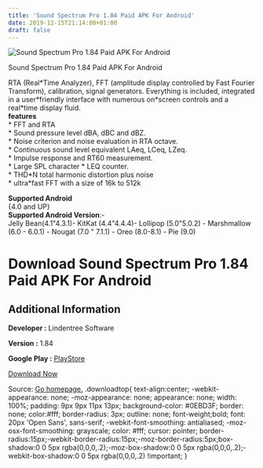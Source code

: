 ```yaml
---
title: 'Sound Spectrum Pro 1.84 Paid APK For Android'
date: 2019-12-15T21:14:00+01:00
draft: false
---
```


![Sound Spectrum Pro 1.84 Paid APK For Android](https://i0.wp.com/apkhome.net/wp-content/uploads/2019/12/Sound-Spectrum-Pro-1.84-Paid.png "Sound Spectrum Pro 1.84 Paid APK For Android")

  

Sound Spectrum Pro 1.84 Paid APK For Android

RTA (Real\*Time Analyzer), FFT (amplitude display controlled by Fast Fourier Transform), calibration, signal generators. Everything is included, integrated in a user\*friendly interface with numerous on\*screen controls and a real\*time display fluid.  
**features**  
\* FFT and RTA  
\* Sound pressure level dBA, dBC and dBZ.  
\* Noise criterion and noise evaluation in RTA octave.  
\* Continuous sound level equivalent LAeq, LCeq, LZeq.  
\* Impulse response and RT60 measurement.  
\* Large SPL character \* LEQ counter.  
\* THD\*N total harmonic distortion plus noise  
\* ultra\*fast FFT with a size of 16k to 512k

**Supported Android**  
{4.0 and UP}  
**Supported Android Version**:-  
Jelly Bean(4.1"4.3.1)- KitKat (4.4"4.4.4)- Lollipop (5.0"5.0.2) - Marshmallow (6.0 - 6.0.1) - Nougat (7.0 " 7.1.1) - Oreo (8.0-8.1) - Pie (9.0)

Download Sound Spectrum Pro 1.84 Paid APK For Android
=====================================================

Additional Information
----------------------

**Developer :** Lindentree Software

**Version :** 1.84

**Google Play :** [PlayStore](https://play.google.com/store/apps/details?id=eu.lindentree.sounds)

  

[Download Now](https://store4app.co/post/sound-spectrum-pro-1-84-paid-apk-for-android_1576438605)

  
Source: [Go homepage.](https://store4app.co/post/sound-spectrum-pro-1-84-paid-apk-for-android_1576438605) .downloadtop{ text-align:center; -webkit-appearance: none; -moz-appearance: none; appearance: none; width: 100%; padding: 9px 9px 11px 13px; background-color: #0EBD3F; border: none; color:#fff; border-radius: 3px; outline: none; font-weight;bold; font: 20px 'Open Sans', sans-serif; -webkit-font-smoothing: antialiased; -moz-osx-font-smoothing: grayscale; color: #fff; cursor: pointer; border-radius:15px;-webkit-border-radius:15px;-moz-border-radius:5px;box-shadow:0 0 5px rgba(0,0,0,.2);-moz-box-shadow:0 0 5px rgba(0,0,0,.2);-webkit-box-shadow:0 0 5px rgba(0,0,0,.2) !important; }